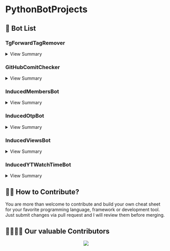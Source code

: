 # PythonBotProjects

## 🤖 Bot List

### TgForwardTagRemover

<details>
<summary>View Summary</summary>

**A bot which can remove forward tag from messages that you forwarded to ➡ bot**

[![Deploy To Heroku](https://www.herokucdn.com/deploy/button.svg)](https://heroku.com/deploy)

## Sample bot

- **Sample bot can be found on telegram as [@FrwdTagBot](https://t.me/FrwdTagBot)**

## Support
 
- **Join [Support Group](https://t.me/InducedBotSupport) For Any Help...!**

## Updates

- **To get lastest updates on 🔛 New Bot join [this channel](https://t.me/InducedBotUpdates)**

</details>

### GitHubComitChecker

<details>
<summary>View Summary</summary>
  
## This Bot uses Python Code Base to check Github Commit 
  
 - **This Bot also makes commit on daily bases by collecting Proxy List from various Repos and commit on ours.**
  
## Support
 
- **Join [Support Group](https://t.me/InducedBotSupport) For Any Help...!**

## Updates

- **To get lastest updates on 🔛 New Bot join [this channel](https://t.me/InducedBotUpdates)**

  </details>

### InducedMembersBot

<details>
<summary>View Summary</summary>
  
## This Bot uses Python Code Base to add members in  your Telegram Channel 
  
## Support
 
- **Join [Support Group](https://t.me/InducedBotSupport) For Any Help...!**

## Updates

- **To get lastest updates on 🔛 New Bot join [this channel](https://t.me/InducedBotUpdates)**

  </details>

### InducedOtpBot

<details>
<summary>View Summary</summary>
  
## This Bot uses Python Code Base to send otp of Telegram Accounts very fast.
  
## Support
 
- **Join [Support Group](https://t.me/InducedBotSupport) For Any Help...!**

## Updates

- **To get lastest updates on 🔛 New Bot join [this channel](https://t.me/InducedBotUpdates)**

  </details>

### InducedViewsBot

<details>
<summary>View Summary</summary>
  
## This Bot uses Python Code Base to increase views on your Telegram Posts and Videos at God speed.
  
## Support
 
- **Join [Support Group](https://t.me/InducedBotSupport) For Any Help...!**

## Updates

- **To get lastest updates on 🔛 New Bot join [this channel](https://t.me/InducedBotUpdates)**

  </details>
 
### InducedYTWatchTimeBot

<details>
<summary>View Summary</summary>
  
## This Bot uses Python Code Base to increase views on your Youtube channel videos.
  
## Support
 
- **Join [Support Group](https://t.me/InducedBotSupport) For Any Help...!**

## Updates

- **To get lastest updates on 🔛 New Bot join [this channel](https://t.me/InducedBotUpdates)**

  </details>



## 🙌🏼 How to Contribute?

You are more than welcome to contribute and build your own cheat sheet for your favorite programming language, framework or development tool. Just submit changes via pull request and I will review them before merging.

## 👩‍💻👨‍💻 Our valuable Contributors

<p align="center"><a href="https://github.com/IshanSingla/DevCheatSheet/graphs/contributors">
  <img src="https://contributors-img.web.app/image?repo=IshanSingla/DevCheatSheet" />
</a></p>

